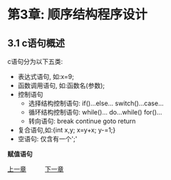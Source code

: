 # 第3章: 顺序结构程序设计

## 3.1 c语句概述
c语句分为以下五类:
- 表达式语句, 如:x=9;
- 函数调用语句, 如:函数名(参数);
- 控制语句
    - 选择结构控制语句: if()...else...  switch()...case...
    - 循环结构控制语句: while()... do...while()  for()...
    - 转向语句: break continue goto return
- 复合语句,如:{int x,y;  x=y+x; y-=1;}
- 空语句: 仅含有一个';'  

**赋值语句**























[上一章](第2章：数据类型、运算符与表达式.md)&ensp;&ensp;&ensp;&ensp;&ensp;&ensp;[下一章](第4章：选择结构程序设计.md)